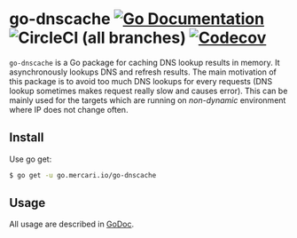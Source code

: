 # go-dnscache [![Go Documentation](http://img.shields.io/badge/go-documentation-blue.svg?style=flat-square)][godoc] ![CircleCI (all branches)](https://img.shields.io/circleci/project/github/mercari/go-dnscache.svg?style=flat-square) [![Codecov](https://img.shields.io/codecov/c/github/mercari/go-dnscache.svg?style=flat-square)][codecov]

[godoc]: http://godoc.org/go.mercari.io/go-dnscache
[codecov]: https://codecov.io/gh/mercari/go-dnscache

`go-dnscache` is a Go package for caching DNS lookup results in memory. It asynchronously lookups DNS and refresh results. The main motivation of this package is to avoid too much DNS lookups for every requests (DNS lookup sometimes makes request really slow and causes error). This can be mainly used for the targets which are running on *non-dynamic* environment where IP does not change often.

## Install

Use go get:

```bash
$ go get -u go.mercari.io/go-dnscache
```

## Usage

All usage are described in [GoDoc](https://godoc.org/go.mercari.io/go-dnscache).
